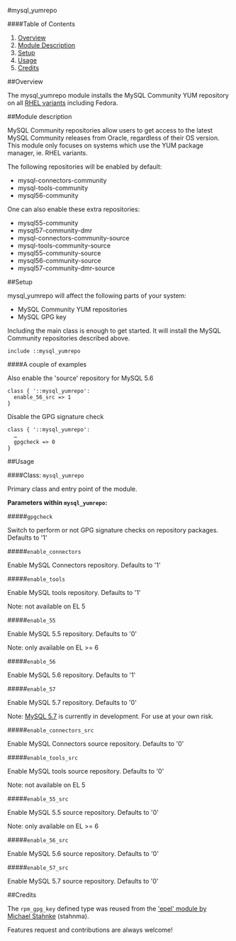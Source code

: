 #mysql_yumrepo

####Table of Contents

1. [Overview](#overview)
2. [Module Description](#module-description)
3. [Setup](#setup)
4. [Usage](#usage)
5. [Credits](#credits)

##Overview

The mysql_yumrepo module installs the MySQL Community YUM repository on all [RHEL variants](http://en.wikipedia.org/wiki/List_of_Linux_distributions#RHEL-based) including Fedora.

##Module description

MySQL Community repositories allow users to get access to the latest MySQL Community releases from Oracle, regardless of their OS version. This module only focuses on systems which use the YUM package manager, ie. RHEL variants.

The following repositories will be enabled by default:

* mysql-connectors-community
* mysql-tools-community
* mysql56-community

One can also enable these extra repositories:

* mysql55-community
* mysql57-community-dmr
* mysql-connectors-community-source
* mysql-tools-community-source
* mysql55-community-source
* mysql56-community-source
* mysql57-community-dmr-source

##Setup

mysql_yumrepo will affect the following parts of your system:

* MySQL Community YUM repositories
* MySQL GPG key

Including the main class is enough to get started. It will install the MySQL Community repositories described above.

```puppet
include ::mysql_yumrepo
```

####A couple of examples

Also enable the 'source' repository for MySQL 5.6

```puppet
class { '::mysql_yumrepo':
  enable_56_src => 1
}
```

Disable the GPG signature check

```puppet
class { '::mysql_yumrepo':
  …
  gpgcheck => 0
}
```

##Usage

####Class: `mysql_yumrepo`

Primary class and entry point of the module.

**Parameters within `mysql_yumrepo`:**

#####`gpgcheck`

Switch to perform or not GPG signature checks on repository packages. Defaults to '1'

#####`enable_connectors`

Enable MySQL Connectors repository. Defaults to '1'

#####`enable_tools`

Enable MySQL tools repository. Defaults to '1'

Note: not available on EL 5

#####`enable_55`

Enable MySQL 5.5 repository. Defaults to '0'

Note: only available on EL >= 6

#####`enable_56`

Enable MySQL 5.6 repository. Defaults to '1'

#####`enable_57`

Enable MySQL 5.7 repository. Defaults to '0'

Note: [MySQL 5.7](https://dev.mysql.com/doc/relnotes/mysql/5.7/en/) is currently in development. For use at your own risk.

#####`enable_connectors_src`

Enable MySQL Connectors source repository. Defaults to '0'

#####`enable_tools_src`

Enable MySQL tools source repository. Defaults to '0'

Note: not available on EL 5

#####`enable_55_src`

Enable MySQL 5.5 source repository. Defaults to '0'

Note: only available on EL >= 6

#####`enable_56_src`

Enable MySQL 5.6 source repository. Defaults to '0'

#####`enable_57_src`

Enable MySQL 5.7 source repository. Defaults to '0'

##Credits

The `rpm_gpg_key` defined type was reused from the ['epel' module by Michael Stahnke](https://forge.puppetlabs.com/stahnma/epel) (stahnma).

Features request and contributions are always welcome!